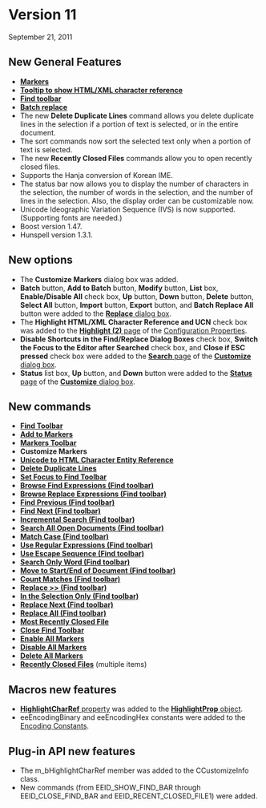 # Version 11

September 21, 2011

## New General Features

- [**Markers**](../features/markers)
- [**Tooltip to show HTML/XML character reference**](../features/tooltip_char_ref)
- [**Find toolbar**](../features/find_bar)
- [**Batch replace**](../features/batch_replace)
- The new **Delete Duplicate Lines** command allows you delete duplicate lines in the selection if a portion of text is selected, or in the entire document.
- The sort commands now sort the selected text only when a portion of text is selected.
- The new **Recently Closed Files** commands allow you to open recently closed files.
- Supports the Hanja conversion of Korean IME.
- The status bar now allows you to display the number of characters in the selection, the number of words in the selection, and the number of lines in the selection. Also, the display order can be customizable now.
- Unicode Ideographic Variation Sequence (IVS) is now supported. (Supporting fonts are needed.)
- Boost version 1.47.
- Hunspell version 1.3.1.

## New options

- The **Customize Markers** dialog box was added.
- **Batch** button, **Add to Batch** button,
**Modify** button, **List** box, **Enable/Disable All** check box,
**Up** button, **Down** button, **Delete**
button, **Select All** button,
**Import** button, **Export** button, and
**Batch Replace All** button were added to the [**Replace** dialog box](../dlg/replace/index).
- The **Highlight HTML/XML Character Reference and UCN** check box was added to the
[**Highlight (2)** page](../dlg/properties/highlight2/index) of the [Configuration Properties](../dlg/properties/index).
- **Disable Shortcuts in the Find/Replace Dialog Boxes** check box,
**Switch the Focus to the Editor after Searched** check box, and **Close if ESC pressed** check box were added to
the [**Search** page](../dlg/customize/search/index) of the
[**Customize** dialog box](../dlg/customize/index).
- **Status** list box, **Up** button, and
**Down** button were added to the [**Status** page](../dlg/customize/status/index) of the
[**Customize** dialog box](../dlg/customize/index).

## New commands

- **[Find Toolbar](../cmd/view/show_find_bar)**
- [**Add to Markers**](../cmd/edit/add_to_markers)
- **[Markers Toolbar](../cmd/view/show_markers_bar)**
- **Customize Markers**
- **[Unicode to HTML Character Entity Reference](../cmd/convert/encode_html_char_entity_ref)**
- **[Delete Duplicate Lines](../cmd/sort/delete_duplicate)**
- **[Set Focus to Find Toolbar](../cmd/search/focus_find_bar)**
- **[Browse Find Expressions (Find toolbar)](../cmd/search/findbar_browse_exp_f)**
- **[Browse Replace Expressions (Find toolbar)](../cmd/search/findbar_browse_exp_r)**
- **[Find Previous (Find toolbar)](../cmd/search/findbar_find_prev)**
- **[Find Next (Find toolbar)](../cmd/search/findbar_find_next)**
- **[Incremental Search (Find toolbar)](../cmd/search/findbar_incremental)**
- **[Search All Open Documents (Find toolbar)](../cmd/search/findbar_open_doc)**
- **[Match Case (Find toolbar)](../cmd/search/findbar_case)**
- **[Use Regular Expressions (Find toolbar)](../cmd/search/findbar_reg_exp)**
- **[Use Escape Sequence (Find toolbar)](../cmd/search/findbar_escape)**
- **[Search Only Word (Find toolbar)](../cmd/search/findbar_only_word)**
- **[Move to Start/End of Document (Find toolbar)](../cmd/search/findbar_around)**
- **[Count Matches (Find toolbar)](../cmd/search/findbar_count)**
- **[Replace >> (Find toolbar)](../cmd/search/findbar_replace_dlg)**
- **[In the Selection Only (Find toolbar)](../cmd/search/findbar_sel_only)**
- **[Replace Next (Find toolbar)](../cmd/search/findbar_replace_next)**
- **[Replace All (Find toolbar)](../cmd/search/findbar_replace_all)**
- **[Most Recently Closed File](../cmd/file/most_recent_closed_file)**
- **[Close Find Toolbar](../cmd/search/close_find_bar)**
- **[Enable All Markers](../cmd/view/marker_enable_all)**
- **[Disable All Markers](../cmd/view/marker_disable_all)**
- **[Delete All Markers](../cmd/view/marker_delete_all)**
- [**Recently Closed Files**](../cmd/file/recent_closed_file1) (multiple items)

## Macros new features

- [**HighlightCharRef** property](../macro/highlight_prop/highlight_char_ref) was added to the
[**HighlightProp** object](../macro/highlight_prop/index).
- eeEncodingBinary and eeEncodingHex constants were added to the [Encoding Constants](../macro/const/const_encoding).

## Plug-in API new features

- The m\_bHighlightCharRef member was added to the CCustomizeInfo class.
- New commands (from EEID\_SHOW\_FIND\_BAR through EEID\_CLOSE\_FIND\_BAR and EEID\_RECENT\_CLOSED\_FILE1) were added.
